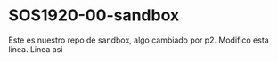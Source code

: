 # SOS1920-00-sandbox
Este es nuestro repo de sandbox, algo cambiado por p2. Modifico esta linea.
Linea asi
